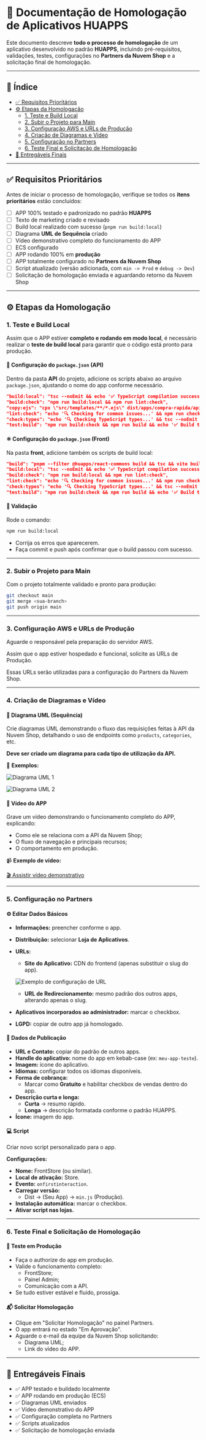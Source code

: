 # 🧾 Documentação de Homologação de Aplicativos HUAPPS

Este documento descreve **todo o processo de homologação** de um aplicativo desenvolvido no padrão **HUAPPS**, incluindo pré-requisitos, validações, testes, configurações no **Partners da Nuvem Shop** e a solicitação final de homologação.

---

## 📑 Índice

- [✅ Requisitos Prioritários](#-requisitos-prioritários)
- [⚙️ Etapas da Homologação](#️-etapas-da-homologação)
  - [1. Teste e Build Local](#1-teste-e-build-local)
  - [2. Subir o Projeto para Main](#2-subir-o-projeto-para-main)
  - [3. Configuração AWS e URLs de Produção](#3-configuração-aws-e-urls-de-produção)
  - [4. Criação de Diagramas e Vídeo](#4-criação-de-diagramas-e-vídeo)
  - [5. Configuração no Partners](#5-configuração-no-partners)
  - [6. Teste Final e Solicitação de Homologação](#6-teste-final-e-solicitação-de-homologação)
- [📎 Entregáveis Finais](#-entregáveis-finais)

---

## ✅ Requisitos Prioritários

Antes de iniciar o processo de homologação, verifique se todos os **itens prioritários** estão concluídos:

- [ ] APP 100% testado e padronizado no padrão **HUAPPS**  
- [ ] Texto de marketing criado e revisado  
- [ ] Build local realizado com sucesso (`pnpm run build:local`)  
- [ ] Diagrama **UML de Sequência** criado  
- [ ] Vídeo demonstrativo completo do funcionamento do APP  
- [ ] ECS configurado  
- [ ] APP rodando 100% em **produção**  
- [ ] APP totalmente configurado no **Partners da Nuvem Shop**  
- [ ] Script atualizado (versão adicionada, com `min -> Prod` e `debug -> Dev`)  
- [ ] Solicitação de homologação enviada e aguardando retorno da Nuvem Shop  

---

## ⚙️ Etapas da Homologação

### 1. Teste e Build Local

Assim que o APP estiver **completo e rodando em modo local**, é necessário realizar o **teste de build local** para garantir que o código está pronto para produção.

#### 🔧 Configuração do `package.json` (API)
Dentro da pasta **API** do projeto, adicione os scripts abaixo ao arquivo `package.json`, ajustando o nome do app conforme necessário.

```json
"build:local": "tsc --noEmit && echo '✅ TypeScript compilation successful'",
"build:check": "npm run build:local && npm run lint:check",
"copy:ejs": "cpx \"src/templates/**/*.ejs\" dist/apps/compra-rapida/api/src/templates",
"lint:check": "echo '🔍 Checking for common issues...' && npm run check:types",
"check:types": "echo '🔍 Checking TypeScript types...' && tsc --noEmit --skipLibCheck",
"test:build": "npm run build:check && npm run build && echo '✅ Build test successful'"
```

#### ⚛️ Configuração do `package.json` (Front)
Na pasta **front**, adicione também os scripts de build local:

```json
"build": "pnpm --filter @huapps/react-commons build && tsc && vite build",
"build:local": "tsc --noEmit && echo '✅ TypeScript compilation successful'",
"build:check": "npm run build:local && npm run lint:check",
"lint:check": "echo '🔍 Checking for common issues...' && npm run check:types",
"check:types": "echo '🔍 Checking TypeScript types...' && tsc --noEmit --skipLibCheck",
"test:build": "npm run build:check && npm run build && echo '✅ Build test successful'"
```

#### 🧪 Validação
Rode o comando:

```bash
npm run build:local
```

- Corrija os erros que aparecerem.
- Faça commit e push após confirmar que o build passou com sucesso.

---

### 2. Subir o Projeto para Main

Com o projeto totalmente validado e pronto para produção:

```bash
git checkout main
git merge <sua-branch>
git push origin main
```

---

### 3. Configuração AWS e URLs de Produção
Aguarde o responsável pela preparação do servidor AWS.

Assim que o app estiver hospedado e funcional, solicite as URLs de Produção.

Essas URLs serão utilizadas para a configuração do Partners da Nuvem Shop.

---

### 4. Criação de Diagramas e Vídeo

#### 🧩 Diagrama UML (Sequência)
Crie diagramas UML demonstrando o fluxo das requisições feitas à API da Nuvem Shop, detalhando o uso de endpoints como `products`, `categories`, etc.

**Deve ser criado um diagrama para cada tipo de utilização da API.**

📸 **Exemplos:**

![Diagrama UML 1](URL_DA_IMAGEM_1)

![Diagrama UML 2](URL_DA_IMAGEM_2)

#### 🎥 Vídeo do APP
Grave um vídeo demonstrando o funcionamento completo do APP, explicando:

- Como ele se relaciona com a API da Nuvem Shop;
- O fluxo de navegação e principais recursos;
- O comportamento em produção.

📹 **Exemplo de vídeo:**

[🎬 Assistir vídeo demonstrativo](URL_DO_VIDEO)

---

### 5. Configuração no Partners

#### ⚙️ Editar Dados Básicos 

- **Informações:** preencher conforme o app.
- **Distribuição:** selecionar **Loja de Aplicativos**.
- **URLs:**
  - **Site do Aplicativo:** CDN do frontend (apenas substituir o slug do app).
  
  ![Exemplo de configuração de URL](URL_DA_IMAGEM)
  
  - **URL de Redirecionamento:** mesmo padrão dos outros apps, alterando apenas o slug.
- **Aplicativos incorporados ao administrador:** marcar o checkbox.
- **LGPD:** copiar de outro app já homologado.

#### 📰 Dados de Publicação

- **URL e Contato:** copiar do padrão de outros apps.
- **Handle do aplicativo:** nome do app em kebab-case (ex: `meu-app-teste`).
- **Imagem:** ícone do aplicativo.
- **Idiomas:** configurar todos os idiomas disponíveis.
- **Forma de cobrança:**
  - Marcar como **Gratuito** e habilitar checkbox de vendas dentro do app.
- **Descrição curta e longa:**
  - **Curta** → resumo rápido.
  - **Longa** → descrição formatada conforme o padrão HUAPPS.
- **Ícone:** imagem do app.

#### 💻 Script

Criar novo script personalizado para o app.

**Configurações:**

- **Nome:** FrontStore (ou similar).
- **Local de ativação:** Store.
- **Evento:** `onfirstinteraction`.
- **Carregar versão:**
  - Dist → (Seu App) → `min.js` (Produção).
- **Instalação automática:** marcar o checkbox.
- **Ativar script nas lojas.**

---

### 6. Teste Final e Solicitação de Homologação

#### 🧩 Teste em Produção

- Faça o authorize do app em produção.
- Valide o funcionamento completo:
  - FrontStore;
  - Painel Admin;
  - Comunicação com a API.
- Se tudo estiver estável e fluido, prossiga.

#### 📬 Solicitar Homologação

- Clique em "Solicitar Homologação" no painel Partners.
- O app entrará no estado "Em Aprovação".
- Aguarde o e-mail da equipe da Nuvem Shop solicitando:
  - Diagrama UML;
  - Link do vídeo do APP.

---

## 📎 Entregáveis Finais

- ✅ APP testado e buildado localmente
- ✅ APP rodando em produção (ECS)
- ✅ Diagramas UML enviados
- ✅ Vídeo demonstrativo do APP
- ✅ Configuração completa no Partners
- ✅ Scripts atualizados
- ✅ Solicitação de homologação enviada

